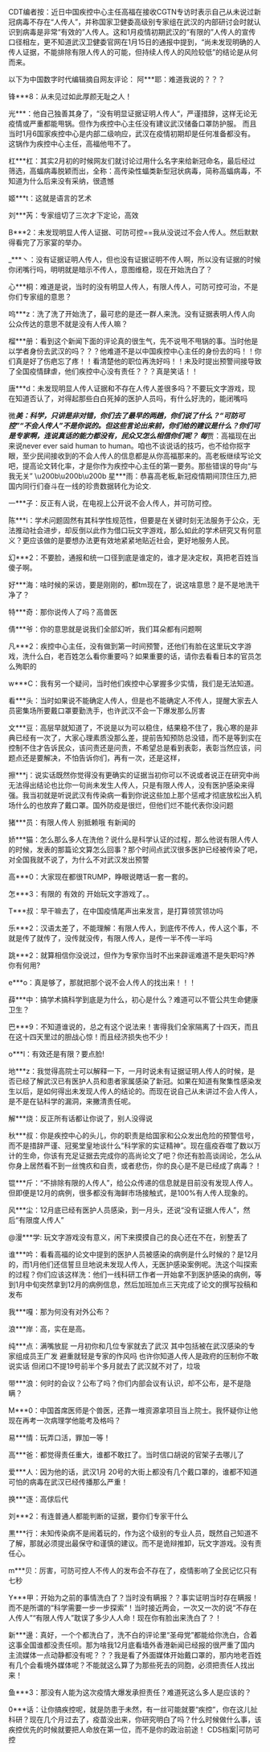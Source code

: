 CDT编者按：近日中国疾控中心主任高福在接收CGTN专访时表示自己从未说过新冠病毒不存在“人传人”，并称国家卫健委高级别专家组在武汉的内部研讨会时就认识到病毒是非常“有效的”人传人。这和1月疫情初期武汉的“有限的”人传人的宣传口径相左，更不知道武汉卫健委官网在1月15日的通报中提到，“尚未发现明确的人传人证据，不能排除有限人传人的可能，但持续人传人的风险较低”的结论是从何而来。 

以下为中国数字时代编辑摘自网友评论： 阿***耶：难道我说的？？？

锋***8：从未见过如此厚颜无耻之人！

光***：他自己独善其身了，“没有明显证据证明人传人“，严谨措辞，这样无论无疫情或严重都能甩锅。但作为疾控中心主任没有建议武汉储备口罩防护服。 而且当时1月6国家疾控中心是内部二级响应，武汉在疫情初期却是任何准备都没有。 这锅作为疾控中心主任，高福他甩不了。

杠***杠：其实2月初的时候网友们就讨论过用什么名字来给新冠命名，最后经过筛选，高蝠病毒脱颖而出，全称：高传染性蝠类新型冠状病毒，简称高蝠病毒，不知道为什么后来没有采纳，很遗憾

姬***t：这就是语言的艺术

刘***芮：专家组切了三次才下定论，高效

B***2：未发现明显人传人证据、可防可控==我从没说过不会人传人。然后默默得看完了万家宴的举办。

_***丶：没有证据证明人传人，但也没有证据证明不传人啊，所以没有证据的时候你闭嘴行吗，明明就是暗示不传人，意图维稳，现在开始洗白了？

心***桐：难道是说，当时的没有明显人传人，有限人传人，可防可控可治，不是你们专家组的意思？

呜***z：洗了洗了开始洗了，最可悲的是还一群人来洗。没有证据表明人传人向公众传达的意思不就是没有人传人嘛？

榴***册：看到这个新闻下面的评论真的很生气，先不说甩不甩锅的事。当时他是以学者身份去武汉的吗？？？他难道不是以中国疾控中心主任的身份去的吗！！你们真是好了伤疤忘了疼！！看清楚他的职位再洗好吗！！未及时提出预警间接导致了全国疫情肆虐，他们疾控中心没有责任？？？真是笑话！！

唐***d：未发现明显人传人证据和不存在人传人差很多吗？不要玩文字游戏，现在知道否认了，对得起那些白白死掉的医护人员吗，有什么好洗的，能闭嘴吗

微***美：科学，只讲是非对错，你们去了最早的两趟，你们说了什么？“可防可控”“不会人传人”不是你说的。但这些言论出来前，你们给的建议是什么？你们可是专家啊，连说真话的能力都没有，民众又怎么相信你们呢？ 每***贾：高福现在出来说never ever said human to human。咱也不谈说话的技巧，也不给你抠字眼，至少民间接收到的不会人传人的信息都是从你高福那来的。高老板继续写论文吧，提高论文转化率，才是你作为疾控中心主任的第一要务。那些错误的导向“与我无关” \u200b\u200b\u200b 星***雨：恭喜高老板,新冠疫情期间顶住压力,把国内同行们奋斗在一线的珍贵数据转化为论文.

一***子：反正有人说，在电视上公开说不会人传人，并可防可控。

陈***i：学术问题固然有其科学性规范性，但要是在关键时刻无法服务于公众，无法推动社会进步，却反倒以此作为借口玩文字游戏，那么如此的学术研究又有何意义？更应该做的是要想办法更有效地紧紧地贴近社会，更好地服务人民。

幻***2：不要脸，通报和统一口径到底是谁定的，谁才是决定权，真把老百姓当傻子啊。

好***海：啥时候的采访，要是刚刚的，都tm现在了，说这啥意思？是不是地洗干净了？

特***奇：那你说传人了吗？高兽医

倩***爷：你的意思就是说我们全部幻听，我们耳朵都有问题啊

凡***2：疾控中心主任，没有做到第一时间预警，还他们有脸在这里玩文字游戏，洗什么白，老百姓怎么看你重要吗？如果重要的话，请你去看看日本的官员怎么殉职的

w***C：我有另一个疑问，当时他们疾控中心掌握多少实情，我们是无法知道。

看***头：当时如果说不能确定人传人，但是也不能确定人不传人，提醒大家去人员密集场所要戴口罩要勤洗手，也许武汉不会一下爆发那么厉害

文***豆：高层早就知道了，不说是以为可以稳住，结果稳不住了，我心寒的是非典已经有一次了，大家心理素质没那么差，提前告知预防总没错，而不是等到实在控制不住才告诉民众，该问责还是问责，不希望总是看到表彰，表彰当然应该，问题点还是要解决，不怕告诉你们，再有一次，还是这样，

擦***j：说实话既然你觉得没有更确实的证据当初你可以不说或者说正在研究中尚无法得出结论也比你一句尚未发生人传人，只是有限人传人，没有医护感染来得强。我当初就是听说武汉有传染病一看到你说这些加上那个惩戒才彻底放松出入机场什么的也放弃了戴口罩。国外防疫是很烂，但他们烂不能代表你没问题

猪***员：有限人传人 别抵赖哦 有新闻的

娇***猫：怎么那么多人在洗他？说什么是科学认证的过程，那么他说有限人传人的时候，发表的那篇论文算怎么回事？那个时间点武汉很多医护已经被传染了吧，对全国我就不说了，为什么不对武汉发出预警

高***0：大家现在都很TRUMP，睁眼说瞎话一套一套的。

怎***3：有限的 有效的 开始玩文字游戏了。。

T***叔：早干嘛去了，在中国疫情尾声出来发言，是打算领赏领功吗

乐***2：汉语太差了，不能理解：有限人传人，到底传不传人，传人这个事，不就是传了就传了，没传就没传，有限人传人，是传一半不传一半吗

跳***2：就算相信你没说过，但作为专家你当时不出来辟谣难道不是失职吗?养你有何用?

e***o：真是够了，那就把那个说不会人传人的找出来！！！

薛***中：搞学术搞科学到底是为什么，初心是什么？难道可以不管公共生命健康卫生？

巴***9：不知道谁说的，总之有这个说法来！害得我们全家隔离了十四天，而且在这十四天里过的胆战心惊！而且经济损失也不少！

o***l：有效还是有限？要点脸!

地***z：我觉得高院士可以解释一下，一月时说未有证据证明人传人的时候，是否已经了解武汉已有医护人员和患者家属感染了新冠。如果在知道有聚集性感染发生以后，是如何得出未发现人传人的结论的。而现在说自己从未讲过不会人传人，是不是在钻科学的漏洞，来撇清责任呢。

解***烧：反正所有话都让你说了，别人没得说

秋***叔：你是疾控中心的头儿，你的职责是给国家和公众发出危险的预警信号，而不是措辞严谨、冠冕堂皇地谈什么“科学家的实证精神”。现在瘟疫吞噬了数以万计的生命，你该有充足证据去完成你的高尚论文了吧？你还有脸高谈阔论，怎么从你身上居然看不到一丝愧疚和自责，或者悲伤，你的良心是不是已经成了病毒？！

锟***斤：“不排除有限的人传人”，给公众传递的信息就是目前没有发现人传人。但即便是12月的病例，很多都没有海鲜市场接触式，是100%有人传人现象的。

风***尘：12月底已经有医护人员感染，到一月头，还说“没有证据人传人”，然后“有限度人传人”

@漫***学: 玩文字游戏没有意义，闲下来摸摸自己的良心还在不在，别整丢了

谁***吟：看看高福的论文中提到的医护人员被感染的病例是什么时候的？是12月的，而1月他们还信誓旦旦地说未发现人传人，无医护感染案例呢。洗这个叫探索的过程？你们应该这样洗：他们一线科研工作者一开始拿不到医护感染的病例，等到1月中旬突然拿到12月的病例信息，然后加班加点三天完成了论文的撰写投稿和发布

我***嘎：那为何没有对外公布？

浪***岸：高，实在是高。

纯***点：满嘴放屁 一月初你和几位专家就去了武汉 其中包括被在武汉感染的专家组成员王广发 避重就轻是专家的作风吗 也许你知道人传人是政府的压制你不敢说实话 但闭口不提19号前半个多月就去了武汉就不对了，垃圾

带***浪：何时的会议？公布了吗？你们内部会议有认识，却不公布，是不是隐瞒？

M***0：中国首席医师是个兽医，还靠一堆资源拿项目当上院士。我怀疑你让他现在再考一次病理学他能考及格吗？

易***情：玩弄口活，罪加一等！

高***爸：都觉得责任重大，谁都不敢扛了。当时信口胡说的官架子去哪儿了

爱***人：因为他的话，武汉1月 20号的大街上都没有几个戴口罩的，谁都不知道可怕的病毒在武汉已经传播那么严重！

换***逐：高俅后代

刘***2：有连普通人都能判断的证据，要你们专家干什么

黒***行：未知传染病不是闹着玩的，作为这个级别的专业人员，既然自己知道不了解，那就必须提出最保守和谨慎的建议。而不是诡辩推卸，玩文字游戏。没有责任心。

m***贝：厉害，可防可控人不传人的发布会不存在了，疫情影响了全民记忆只有七秒

Y***甲：开始为之前的事情洗白了？当时没有瞒报？？事实证明当时存在瞒报！而不是所谓的“科学需要一步一步探索”！当时接近两会，一次又一次的说“不存在人传人”“有限人传人”耽误了多少人人命！现在你有脸出来洗白了？！

新***邊：真好，一个个都洗白了，洗不白的评论里“圣母党”都能给你洗白，合着这事全国谁都没责任呗。那为啥我12月底看墙外香港新闻已经报的很严重了国内主流媒体一点动静都没有呢？？？我是看了外面媒体开始戴口罩的，那内地老百姓有几个会看境外媒体呢？不能就这么算了为那些死去的同胞，必须把责任人找出来！

鱼***3：那没有人能为这次疫情大爆发承担责任？难道死这么多人是应该的？

0***话：让你搞疾控呢，就是防患于未然，有一丝可能就要“疾控”，你在这儿扯科研？现在几个月过去了，疫苗没出来，你研究明白了吗？什么时候做什么事，该疾控优先的时候就要把人命放在第一位，而不是你的政治前途！ CDS档案|可防可控


